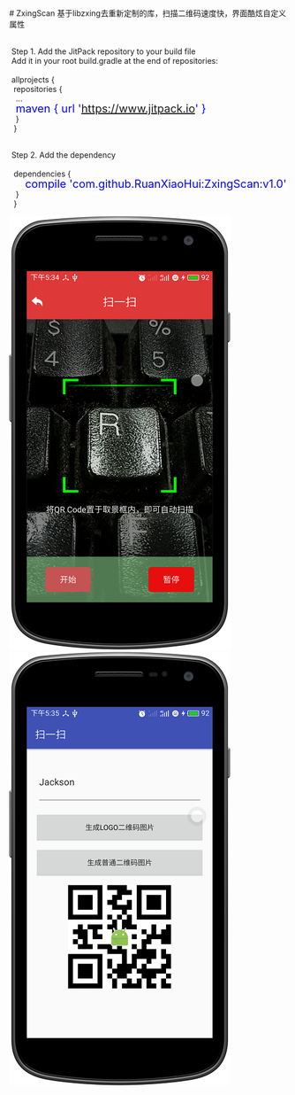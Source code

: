<html lang="en">
<head>
	<meta charset="UTF-8">
</head>
<body>
# ZxingScan
基于libzxing去重新定制的库，扫描二维码速度快，界面酷炫自定义属性<br/><br/>

&nbsp;Step 1. Add the JitPack repository to your build file <br/>
&nbsp;Add it in your root build.gradle at the end of repositories:<br/><br/>
&nbsp;allprojects {<br/>
		&nbsp;&nbsp;repositories {<br/>
			&nbsp;&nbsp;&nbsp;...<br/>
			&nbsp;&nbsp;&nbsp;<span style="font-size: 20px;color: #0000ff;line-height: 20px">maven { url 'https://www.jitpack.io' }</span><br/>
		    &nbsp;&nbsp;&nbsp;}<br/>
	  &nbsp;&nbsp;}<br/><br/>

&nbsp;Step 2. Add the dependency<br/><br/>
		&nbsp;&nbsp;dependencies {<br/>
			&nbsp;&nbsp;&nbsp;<span style="font-size: 20px;color: #0000ff;line-height: 20px">
		&nbsp;&nbsp;compile 'com.github.RuanXiaoHui:ZxingScan:v1.0'
	</span><br/>
		    &nbsp;&nbsp;&nbsp;}<br/>
	  &nbsp;&nbsp;}<br/>
	
</body>
</html>


![image](https://github.com/RuanXiaoHui/ZxingScan/blob/master/ZxingScan/Image/iamge1.png?raw=true)
![image](https://github.com/RuanXiaoHui/ZxingScan/blob/master/ZxingScan/Image/iamge2.png?raw=true)
